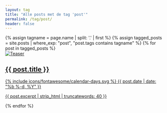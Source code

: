 ```yaml
---
layout: tag
title: "Alle posts met de tag 'post'"
permalink: /tag/post/
header: false
---
```


<div class="tag-post-list">
{% assign tagname = page.name | split: '.' | first %}
{% assign tagged_posts = site.posts | where_exp: "post", "post.tags contains tagname" %}
    {% for post in tagged_posts %}
        <a href="{{ post.url | relative_url }}" class="tag-post-item-link">
            <div class="tag-post-item">
                <div class="tag-post-teaser">
                    <img src="{{ post.teaser | default: '/assets/images/bull200px.webp' }}" alt="Teaser" class="tag-post-img">
                </div>
                <div class="tag-post-content">
                    <h2 class="tag-post-title">
                        {{ post.title }}
                    </h2>
                    <div class="tag-post-date">
                        <span class="icon-calendar" aria-hidden="true">{% include icons/fontawesome/calendar-days.svg %}</span>
                        {{ post.date | date: "%b %-d, %Y" }}
                    </div>
                    <p>{{ post.excerpt | strip_html | truncatewords: 40 }}</p>
                </div>
            </div>
        </a>
    {% endfor %}
</div>
